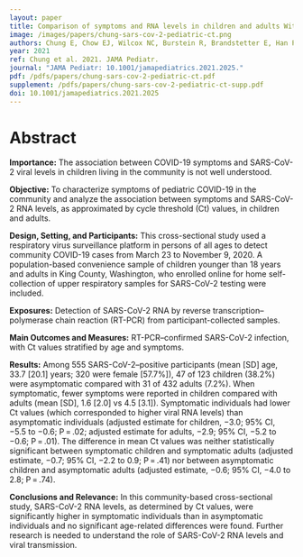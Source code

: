 ```yaml
---
layout: paper
title: Comparison of symptoms and RNA levels in children and adults With SARS-CoV-2 infection in the community setting
image: /images/papers/chung-sars-cov-2-pediatric-ct.png
authors: Chung E, Chow EJ, Wilcox NC, Burstein R, Brandstetter E, Han PD, Fay K, Pfau B, Adler A, Lacombe K, Lockwood CM, Uyeki TM, Shendure J, Duchin JS, Rieder MJ, Nickerson DA, Boeckh M, Famulare M, Hughes JP, Starita LM, Bedford T, Englund JA, Chu HY.
year: 2021
ref: Chung et al. 2021. JAMA Pediatr.
journal: "JAMA Pediatr: 10.1001/jamapediatrics.2021.2025."
pdf: /pdfs/papers/chung-sars-cov-2-pediatric-ct.pdf
supplement: /pdfs/papers/chung-sars-cov-2-pediatric-ct-supp.pdf
doi: 10.1001/jamapediatrics.2021.2025
---
```


# Abstract

**Importance:** The association between COVID-19 symptoms and SARS-CoV-2 viral levels in children living in the community is not well understood.

**Objective:** To characterize symptoms of pediatric COVID-19 in the community and analyze the association between symptoms and SARS-CoV-2 RNA levels, as approximated by cycle threshold (Ct) values, in children and adults.

**Design, Setting, and Participants:** This cross-sectional study used a respiratory virus surveillance platform in persons of all ages to detect community COVID-19 cases from March 23 to November 9, 2020. A population-based convenience sample of children younger than 18 years and adults in King County, Washington, who enrolled online for home self-collection of upper respiratory samples for SARS-CoV-2 testing were included.

**Exposures:** Detection of SARS-CoV-2 RNA by reverse transcription–polymerase chain reaction (RT-PCR) from participant-collected samples.

**Main Outcomes and Measures:** RT-PCR–confirmed SARS-CoV-2 infection, with Ct values stratified by age and symptoms.

**Results:** Among 555 SARS-CoV-2–positive participants (mean [SD] age, 33.7 [20.1] years; 320 were female [57.7%]), 47 of 123 children (38.2%) were asymptomatic compared with 31 of 432 adults (7.2%). When symptomatic, fewer symptoms were reported in children compared with adults (mean [SD], 1.6 [2.0] vs 4.5 [3.1]). Symptomatic individuals had lower Ct values (which corresponded to higher viral RNA levels) than asymptomatic individuals (adjusted estimate for children, −3.0; 95% CI, −5.5 to −0.6; P = .02; adjusted estimate for adults, −2.9; 95% CI, −5.2 to −0.6; P = .01). The difference in mean Ct values was neither statistically significant between symptomatic children and symptomatic adults (adjusted estimate, −0.7; 95% CI, −2.2 to 0.9; P = .41) nor between asymptomatic children and asymptomatic adults (adjusted estimate, −0.6; 95% CI, −4.0 to 2.8; P = .74).

**Conclusions and Relevance:** In this community-based cross-sectional study, SARS-CoV-2 RNA levels, as determined by Ct values, were significantly higher in symptomatic individuals than in asymptomatic individuals and no significant age-related differences were found. Further research is needed to understand the role of SARS-CoV-2 RNA levels and viral transmission.
